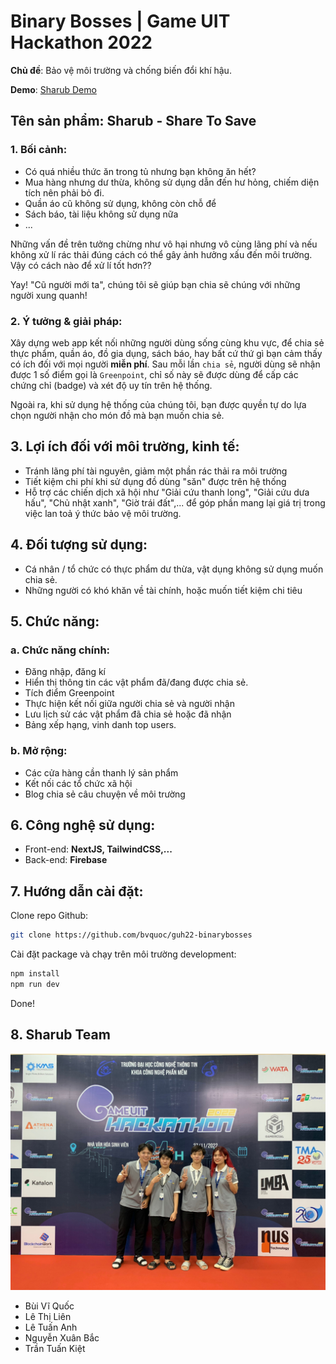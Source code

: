 # Binary Bosses | Game UIT Hackathon 2022

**Chủ đề**: Bảo vệ môi trường và chống biến đổi khí hậu.

**Demo**: [Sharub Demo](https://sharub.vercel.app/)

## Tên sản phẩm: Sharub - Share To Save

### 1. Bối cảnh:

- Có quá nhiều thức ăn trong tủ nhưng bạn không ăn hết?
- Mua hàng nhưng dư thừa, không sử dụng dẫn đến hư hỏng, chiếm diện tích nên phải bỏ đi.
- Quần áo cũ không sử dụng, không còn chỗ để
- Sách báo, tài liệu không sử dụng nữa
- ...

Những vấn đề trên tưởng chừng như vô hại nhưng vô cùng lãng phí và nếu không xử lí rác thải đúng cách có thể gây ảnh hưởng xấu đến môi trường. Vậy có cách nào để xử lí tốt hơn??

Yay! "Cũ người mới ta", chúng tôi sẽ giúp bạn chia sẽ chúng với những người xung quanh!

### 2. Ý tưởng & giải pháp:

Xây dựng web app kết nối những người dùng sống cùng khu vực, để chia sẻ thực phẩm, quần áo, đồ gia dụng, sách báo, hay bất cứ thứ gì bạn cảm thấy có ích đối với mọi người **miễn phí**. Sau mỗi lần `chia sẻ`, người dùng sẽ nhận được 1 số điểm gọi là `Greenpoint`, chỉ số này sẽ được dùng để cấp các chứng chỉ (badge) và xét độ uy tín trên hệ thống.

Ngoài ra, khi sử dụng hệ thống của chúng tôi, bạn được quyền tự do lựa chọn người nhận cho món đồ mà bạn muốn chia sẻ.

## 3. Lợi ích đối với môi trường, kinh tế:

- Tránh lãng phí tài nguyên, giảm một phần rác thải ra môi trường
- Tiết kiệm chi phí khi sử dụng đồ dùng "săn" được trên hệ thống
- Hỗ trợ các chiến dịch xã hội như "Giải cứu thanh long", "Giải cứu dưa hấu", "Chủ nhật xanh", "Giờ trái đất",... để góp phần mang lại giá trị trong việc lan toả ý thức bảo vệ môi trường.

## 4. Đối tượng sử dụng:

- Cá nhân / tổ chức có thực phẩm dư thừa, vật dụng không sử dụng muốn chia sẻ.
- Những người có khó khăn về tài chính, hoặc muốn tiết kiệm chi tiêu

## 5. Chức năng:

### a. Chức năng chính:

- Đăng nhập, đăng kí
- Hiển thị thông tin các vật phẩm đã/đang được chia sẻ.
- Tích điểm Greenpoint
- Thực hiện kết nối giữa người chia sẻ và người nhận
- Lưu lịch sử các vật phẩm đã chia sẻ hoặc đã nhận
- Bảng xếp hạng, vinh danh top users.

### b. Mở rộng:

- Các cửa hàng cần thanh lý sản phẩm
- Kết nối các tổ chức xã hội
- Blog chia sẻ câu chuyện về môi trường

## 6. Công nghệ sử dụng:

- Front-end: **NextJS, TailwindCSS,...**
- Back-end: **Firebase**

## 7. Hướng dẫn cài đặt:

Clone repo Github:

```bash
git clone https://github.com/bvquoc/guh22-binarybosses
```

Cài đặt package và chạy trên môi trường development:

```bash
npm install
npm run dev
```

Done!

## 8. Sharub Team

![Sharub Team](./public/sharub-team.jpg)

- Bùi Vĩ Quốc
- Lê Thị Liên
- Lê Tuấn Anh
- Nguyễn Xuân Bắc
- Trần Tuấn Kiệt
